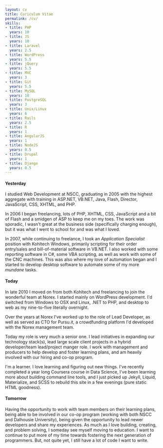 ```yaml
---
layout: cv
title: Curiculum Vitae
permalink: /cv/
skills:
- title: PHP
  years: 10
- title: JS
  years: 10
- title: Laravel
  years: 2.5
- title: WordPress
  years: 5.5
- title: jQuery
  years: 5.5
- title: MVC
  years: 3
- title: Git
  years: 5.5
- title: MySQL
  years: 10
- title: PostgreSQL
  years: 3
- title: Unix/Linux
  years: 6
- title: Rails
  years: 2.5
- title: R
  years: 1
- title: AngularJS
  years: 1
- title: NodeJS
  years: 0.5
- title: Drupal
  years: 1
- title: Django
  years: 0.5
---
```


#### Yesterday
I studied Web Development at NSCC, graduating in 2005 with the highest
aggregate with training in ASP.NET, VB.NET, Java, Flash, Director, JavaScript,
CSS, XHTML, and PHP.

In 2006 I began freelancing, lots of PHP, XHTML, CSS, JavaScript and a bit of
Flash and a smidgen of ASP to keep me on my toes. The work was sporadic,
I wasn't great at the business side (specifically charging enough), but it was
what I went to school for and was what I loved.

In 2007, while continuing to freelance, I took an *Application Specialist*
position with Kohltech Windows, primarily scripting for their order entry/sales
and bill-of-material software in VB.NET. I also worked with some reporting
software in C#, some VBA scripting, as well as work with some of the CNC
machines. This was also where my love of automation began and I started to
develop desktop software to automate some of my more *mundane* tasks.

#### Today
In late 2010 I moved on from both Kohltech and freelancing to join the wonderful
team at Norex. I started mainly on WordPress development. I'd switched from
Windows to OSX and Linux, .NET to PHP, and desktop to web as my nine-to-five
literally overnight.

Over the years at Norex I've worked up to the role of Lead Developer, as well as
served as CTO for Pursu.it, a crowdfunding platform I'd developed with the
Norex management team.

Today my role is very much a senior one. I lead initiatives in expanding our
technology stack(s), lead large scale client projects in a hybrid
developer/team lead/project manger role. I work with management and producers to
help develop and foster learning plans, and am heavily involved with our hiring
and co-op program.

I'm a learner. I love learning and figuring out new things. I've recently
completed a year long Coursera course in Data Science, I've been learning more
about building command line tools, and I just picked up Jekyll, Liquid,
Materialize, and SCSS to rebuild this site in a few evenings (pure static HTML
goodness).

#### Tomorrow
Having the opportunity to work with team members on their learning plans, being
able to be involved in our co-op program (working with both NSCC and Dalhousie
University), being given the opportunity to lead newer developers and share my
experiences. As much as I love building, creating, and problem solving, I
someday see myself moving to education. I want to continue to put more of my
time towards fostering the next generation of programmers. But, not quite yet,
I still have a lot of code I want to write.

